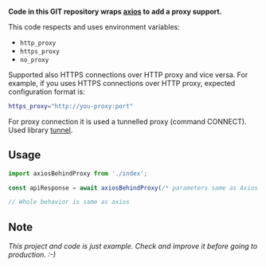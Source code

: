 **Code in this GIT repository wraps [axios](https://www.npmjs.com/package/axios) to add a proxy support.**

This code respects and uses environment variables:
- `http_proxy`
- `https_proxy`
- `no_proxy`

Supported also HTTPS connections over HTTP proxy and vice versa. For example, if you uses HTTPS connections over HTTP proxy, expected configuration format is:

```bash
https_proxy="http://you-proxy:port"
```

For proxy connection it is used a tunnelled proxy (command CONNECT). Used library [tunnel](https://www.npmjs.com/package/tunnel).

Usage
-----

```typescript
import axiosBehindProxy from './index';

const apiResponse = await axiosBehindProxy(/* parameters same as Axios */);

// Whole behavior is same as axios
```

Note
----

_This project and code is just example. Check and improve it before going to production. :-)_